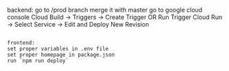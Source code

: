backend:
go to /prod branch
merge it with master
go to google cloud console
Cloud Build -> Triggers -> Create Trigger OR Run Trigger
Cloud Run -> Select Service -> Edit and Deploy New Revision

```

frontend:
set proper variables in .env file
set proper homepage in package.json
run `npm run deploy`


```

